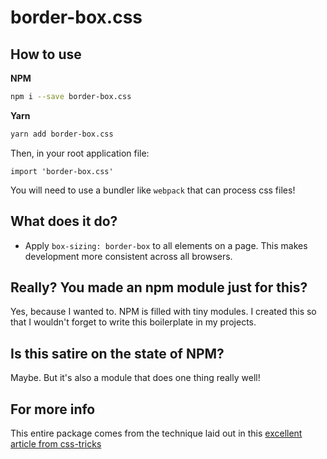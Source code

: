 # border-box.css

## How to use

**NPM**

```sh
npm i --save border-box.css
```

**Yarn**

```sh
yarn add border-box.css
```

Then, in your root application file: 

```import 'border-box.css'```

You will need to use a bundler like `webpack` that can process css files!

## What does it do?

* Apply `box-sizing: border-box` to all elements on a page. 
This makes development more consistent across all browsers.

## Really? You made an npm module just for this?

Yes, because I wanted to. NPM is filled with tiny modules. I created this so that 
I wouldn't forget to write this boilerplate in my projects. 

## Is this satire on the state of NPM?

Maybe. But it's also a module that does one thing really well!

## For more info

This entire package comes from the technique laid out in this [excellent article from css-tricks](https://css-tricks.com/box-sizing/#article-header-id-3)
